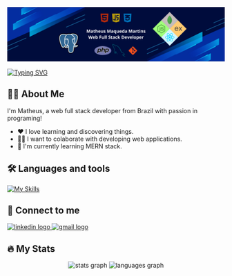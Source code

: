 <img alt="Logo" src="./assets/img/bg.png" />

[![Typing SVG](https://readme-typing-svg.demolab.com?font=Fira+Code&duration=3000&pause=1000&vCenter=true&width=435&lines=Hi+there+%F0%9F%91%8B;Welcome+to+my+profile!+%F0%9F%A7%91%F0%9F%8F%BB%E2%80%8D%F0%9F%92%BB;Connect+with+me+%F0%9F%94%97)](https://git.io/typing-svg)

## 👩‍💻  About Me

I'm Matheus, a web full stack developer from Brazil with passion in programing!

- ❤️ I love learning and discovering things.
- 👯‍♀️ I want to colaborate with developing web applications.
- 🧠 I'm currently learning MERN stack.

## 🛠 Languages and tools

[![My Skills](https://skillicons.dev/icons?i=html,css,js,php,nodejs,express,react,vite,postgres,mongo,prisma,git,postman)](https://skillicons.dev)

## 🔗 Connect to me

<div align="left">
  <a href="https://www.linkedin.com/in/matheus-maqueda-martins-640081249/" target="_blank">
    <img src="https://img.shields.io/static/v1?message=LinkedIn&logo=linkedin&label=&color=0077B5&logoColor=white&labelColor=&style=flat" height="40" alt="linkedin logo"  />
  </a>
  <a href="mailto:matheusmaqueda10@gmail.com" target="_blank">
    <img src="https://img.shields.io/static/v1?message=Gmail&logo=gmail&label=&color=D14836&logoColor=white&labelColor=&style=flat" height="40" alt="gmail logo"  />
  </a>
</div>

## 🔥 My Stats

<div align="center">
  <img src="https://github-readme-stats.vercel.app/api?username=mathmaqueda&hide_title=false&hide_rank=false&show_icons=true&include_all_commits=true&count_private=true&disable_animations=false&theme=dracula&locale=en&hide_border=false&order=1" height="150" alt="stats graph"  />
  <img src="https://github-readme-stats.vercel.app/api/top-langs?username=mathmaqueda&locale=en&hide_title=false&layout=compact&card_width=320&langs_count=5&theme=dracula&hide_border=false&order=2" height="150" alt="languages graph"  />
</div>
